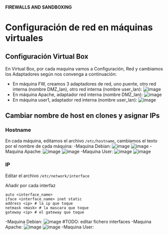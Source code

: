 #### FIREWALLS AND SANDBOXING

# Configuración de red en máquinas virtuales

## Configuración Virtual Box
En Virtual Box, por cada maquina vamos a Configuración, Red y cambiamos los Adaptadores según nos convenga a continuación:
* En máquina FW, creamos 3 adaptadores de red, uno puente, otro red interna (nombre DMZ_lan), otro red interna (nombre user_lan):
  ![image](https://user-images.githubusercontent.com/83337658/204324389-03a87065-d927-4349-b16e-c081dc437d07.png)
* En máquina Apache, adaptador red interna (nombre DMZ_lan):
  ![image](https://user-images.githubusercontent.com/83337658/204324673-b0966e6e-3c68-45da-b0aa-3e2d04e3a485.png)
* En máquina user1, adaptador red interna (nombre user_lan):
  ![image](https://user-images.githubusercontent.com/83337658/204324973-34c81f48-92d6-42c5-8764-0ad257c9ee01.png)

## Cambiar nombre de host en clones y asignar IPs
### Hostname
En cada máquina, editamos el archivo ```/etc/hostname```, cambiamos el texto por el nombre de cada máquina:
  -Maquina Debian:
  ![image](https://user-images.githubusercontent.com/83337658/204322522-bf5a05d0-dd12-4ffc-84a4-4c31111f3c73.png)
  ![image](https://user-images.githubusercontent.com/83337658/204323275-c535b69b-63f8-48ce-918a-b81cb6bd3de8.png)
  -Maquina Apache:
  ![image](https://user-images.githubusercontent.com/83337658/204325776-c9f4596d-5e7c-42f1-8e1a-ea82d6155da1.png)
  ![image](https://user-images.githubusercontent.com/83337658/204327470-eb1b6cb1-c106-463e-9688-ee295c8e4c75.png)
  -Maquina User:
  ![image](https://user-images.githubusercontent.com/83337658/204326624-deca14b9-3e7b-4a5f-978a-24fed5664f25.png)
  ![image](https://user-images.githubusercontent.com/83337658/204327033-015175a8-2978-47c2-8b8b-53bf6322b0b4.png)
  
  
### IP
Editar el archivo ```/etc/network/interface```

Añadir por cada interfaz
```
auto <interface_name>
iface <interface_name> inet static
address <ip> # la ip que toque
netmask <mask> # la mascara que toque
gateway <ip> # el gateway que toque
```
  -Maquina Debian:
  ![image](https://user-images.githubusercontent.com/83337658/204330579-2d66b919-cc4a-410f-9b0e-4a553968fd4d.png)
  #TODO: editar fichero interfaces
  -Maquina Apache:
  ![image](https://user-images.githubusercontent.com/83337658/204339561-b4057913-b080-4e58-a554-9323d82c2e86.png)
  ![image](https://user-images.githubusercontent.com/83337658/204340115-ab8dfd4d-a1c0-495c-abca-f62d6eba1cca.png)
  -Maquina User:
